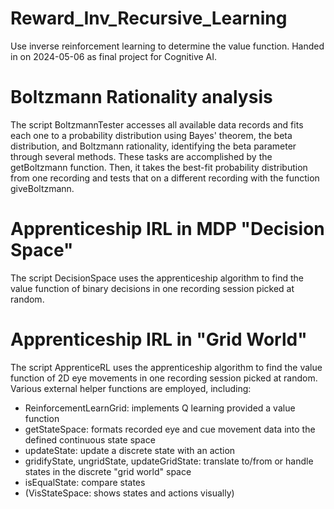 # Reward_Inv_Recursive_Learning
 Use inverse reinforcement learning to determine the value function. 
 Handed in on 2024-05-06 as final project for Cognitive AI. 

# Boltzmann Rationality analysis 
 The script BoltzmannTester accesses all available data records and fits each one to a probability distribution using Bayes' theorem, the beta distribution, and Boltzmann rationality, identifying the beta parameter through several methods. These tasks are accomplished by the getBoltzmann function. Then, it takes the best-fit probability distribution from one recording and tests that on a different recording with the function giveBoltzmann. 

# Apprenticeship IRL in MDP "Decision Space" 
 The script DecisionSpace uses the apprenticeship algorithm to find the value function of binary decisions in one recording session picked at random. 

# Apprenticeship IRL in "Grid World" 
 The script ApprenticeRL uses the apprenticeship algorithm to find the value function of 2D eye movements in one recording session picked at random. 
 Various external helper functions are employed, including: 
  * ReinforcementLearnGrid: implements Q learning provided a value function 
  * getStateSpace: formats recorded eye and cue movement data into the defined continuous state space
  * updateState: update a discrete state with an action
  * gridifyState, ungridState, updateGridState: translate to/from or handle states in the discrete "grid world" space
  * isEqualState: compare states
  * (VisStateSpace: shows states and actions visually)  
